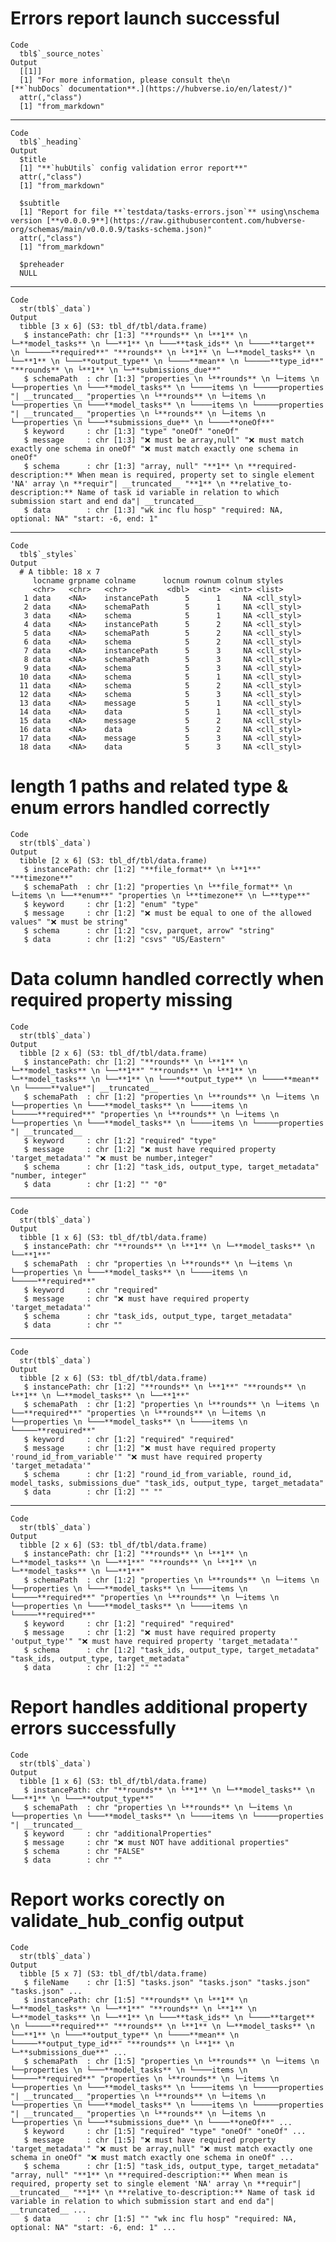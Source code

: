 # Errors report launch successful

    Code
      tbl$`_source_notes`
    Output
      [[1]]
      [1] "For more information, please consult the\n                                 [**`hubDocs` documentation**.](https://hubverse.io/en/latest/)"
      attr(,"class")
      [1] "from_markdown"
      

---

    Code
      tbl$`_heading`
    Output
      $title
      [1] "**`hubUtils` config validation error report**"
      attr(,"class")
      [1] "from_markdown"
      
      $subtitle
      [1] "Report for file **`testdata/tasks-errors.json`** using\nschema version [**v0.0.0.9**](https://raw.githubusercontent.com/hubverse-org/schemas/main/v0.0.0.9/tasks-schema.json)"
      attr(,"class")
      [1] "from_markdown"
      
      $preheader
      NULL
      

---

    Code
      str(tbl$`_data`)
    Output
      tibble [3 x 6] (S3: tbl_df/tbl/data.frame)
       $ instancePath: chr [1:3] "**rounds** \n └**1** \n └─**model_tasks** \n └──**1** \n └───**task_ids** \n └────**target** \n └─────**required**" "**rounds** \n └**1** \n └─**model_tasks** \n └──**1** \n └───**output_type** \n └────**mean** \n └─────**type_id**" "**rounds** \n └**1** \n └─**submissions_due**"
       $ schemaPath  : chr [1:3] "properties \n └**rounds** \n └─items \n └──properties \n └───**model_tasks** \n └────items \n └─────properties "| __truncated__ "properties \n └**rounds** \n └─items \n └──properties \n └───**model_tasks** \n └────items \n └─────properties "| __truncated__ "properties \n └**rounds** \n └─items \n └──properties \n └───**submissions_due** \n └────**oneOf**"
       $ keyword     : chr [1:3] "type" "oneOf" "oneOf"
       $ message     : chr [1:3] "❌ must be array,null" "❌ must match exactly one schema in oneOf" "❌ must match exactly one schema in oneOf"
       $ schema      : chr [1:3] "array, null" "**1** \n **required-description:** When mean is required, property set to single element 'NA' array \n **requir"| __truncated__ "**1** \n **relative_to-description:** Name of task id variable in relation to which submission start and end da"| __truncated__
       $ data        : chr [1:3] "wk inc flu hosp" "required: NA, optional: NA" "start: -6, end: 1"

---

    Code
      tbl$`_styles`
    Output
      # A tibble: 18 x 7
         locname grpname colname      locnum rownum colnum styles    
         <chr>   <chr>   <chr>         <dbl>  <int>  <int> <list>    
       1 data    <NA>    instancePath      5      1     NA <cll_styl>
       2 data    <NA>    schemaPath        5      1     NA <cll_styl>
       3 data    <NA>    schema            5      1     NA <cll_styl>
       4 data    <NA>    instancePath      5      2     NA <cll_styl>
       5 data    <NA>    schemaPath        5      2     NA <cll_styl>
       6 data    <NA>    schema            5      2     NA <cll_styl>
       7 data    <NA>    instancePath      5      3     NA <cll_styl>
       8 data    <NA>    schemaPath        5      3     NA <cll_styl>
       9 data    <NA>    schema            5      3     NA <cll_styl>
      10 data    <NA>    schema            5      1     NA <cll_styl>
      11 data    <NA>    schema            5      2     NA <cll_styl>
      12 data    <NA>    schema            5      3     NA <cll_styl>
      13 data    <NA>    message           5      1     NA <cll_styl>
      14 data    <NA>    data              5      1     NA <cll_styl>
      15 data    <NA>    message           5      2     NA <cll_styl>
      16 data    <NA>    data              5      2     NA <cll_styl>
      17 data    <NA>    message           5      3     NA <cll_styl>
      18 data    <NA>    data              5      3     NA <cll_styl>

# length 1 paths and related type & enum errors handled correctly

    Code
      str(tbl$`_data`)
    Output
      tibble [2 x 6] (S3: tbl_df/tbl/data.frame)
       $ instancePath: chr [1:2] "**file_format** \n └**1**" "**timezone**"
       $ schemaPath  : chr [1:2] "properties \n └**file_format** \n └─items \n └──**enum**" "properties \n └**timezone** \n └─**type**"
       $ keyword     : chr [1:2] "enum" "type"
       $ message     : chr [1:2] "❌ must be equal to one of the allowed values" "❌ must be string"
       $ schema      : chr [1:2] "csv, parquet, arrow" "string"
       $ data        : chr [1:2] "csvs" "US/Eastern"

# Data column handled correctly when required property missing

    Code
      str(tbl$`_data`)
    Output
      tibble [2 x 6] (S3: tbl_df/tbl/data.frame)
       $ instancePath: chr [1:2] "**rounds** \n └**1** \n └─**model_tasks** \n └──**1**" "**rounds** \n └**1** \n └─**model_tasks** \n └──**1** \n └───**output_type** \n └────**mean** \n └─────**value*"| __truncated__
       $ schemaPath  : chr [1:2] "properties \n └**rounds** \n └─items \n └──properties \n └───**model_tasks** \n └────items \n └─────**required**" "properties \n └**rounds** \n └─items \n └──properties \n └───**model_tasks** \n └────items \n └─────properties "| __truncated__
       $ keyword     : chr [1:2] "required" "type"
       $ message     : chr [1:2] "❌ must have required property 'target_metadata'" "❌ must be number,integer"
       $ schema      : chr [1:2] "task_ids, output_type, target_metadata" "number, integer"
       $ data        : chr [1:2] "" "0"

---

    Code
      str(tbl$`_data`)
    Output
      tibble [1 x 6] (S3: tbl_df/tbl/data.frame)
       $ instancePath: chr "**rounds** \n └**1** \n └─**model_tasks** \n └──**1**"
       $ schemaPath  : chr "properties \n └**rounds** \n └─items \n └──properties \n └───**model_tasks** \n └────items \n └─────**required**"
       $ keyword     : chr "required"
       $ message     : chr "❌ must have required property 'target_metadata'"
       $ schema      : chr "task_ids, output_type, target_metadata"
       $ data        : chr ""

---

    Code
      str(tbl$`_data`)
    Output
      tibble [2 x 6] (S3: tbl_df/tbl/data.frame)
       $ instancePath: chr [1:2] "**rounds** \n └**1**" "**rounds** \n └**1** \n └─**model_tasks** \n └──**1**"
       $ schemaPath  : chr [1:2] "properties \n └**rounds** \n └─items \n └──**required**" "properties \n └**rounds** \n └─items \n └──properties \n └───**model_tasks** \n └────items \n └─────**required**"
       $ keyword     : chr [1:2] "required" "required"
       $ message     : chr [1:2] "❌ must have required property 'round_id_from_variable'" "❌ must have required property 'target_metadata'"
       $ schema      : chr [1:2] "round_id_from_variable, round_id, model_tasks, submissions_due" "task_ids, output_type, target_metadata"
       $ data        : chr [1:2] "" ""

---

    Code
      str(tbl$`_data`)
    Output
      tibble [2 x 6] (S3: tbl_df/tbl/data.frame)
       $ instancePath: chr [1:2] "**rounds** \n └**1** \n └─**model_tasks** \n └──**1**" "**rounds** \n └**1** \n └─**model_tasks** \n └──**1**"
       $ schemaPath  : chr [1:2] "properties \n └**rounds** \n └─items \n └──properties \n └───**model_tasks** \n └────items \n └─────**required**" "properties \n └**rounds** \n └─items \n └──properties \n └───**model_tasks** \n └────items \n └─────**required**"
       $ keyword     : chr [1:2] "required" "required"
       $ message     : chr [1:2] "❌ must have required property 'output_type'" "❌ must have required property 'target_metadata'"
       $ schema      : chr [1:2] "task_ids, output_type, target_metadata" "task_ids, output_type, target_metadata"
       $ data        : chr [1:2] "" ""

# Report handles additional property errors successfully

    Code
      str(tbl$`_data`)
    Output
      tibble [1 x 6] (S3: tbl_df/tbl/data.frame)
       $ instancePath: chr "**rounds** \n └**1** \n └─**model_tasks** \n └──**1** \n └───**output_type**"
       $ schemaPath  : chr "properties \n └**rounds** \n └─items \n └──properties \n └───**model_tasks** \n └────items \n └─────properties "| __truncated__
       $ keyword     : chr "additionalProperties"
       $ message     : chr "❌ must NOT have additional properties"
       $ schema      : chr "FALSE"
       $ data        : chr ""

# Report works corectly on validate_hub_config output

    Code
      str(tbl$`_data`)
    Output
      tibble [5 x 7] (S3: tbl_df/tbl/data.frame)
       $ fileName    : chr [1:5] "tasks.json" "tasks.json" "tasks.json" "tasks.json" ...
       $ instancePath: chr [1:5] "**rounds** \n └**1** \n └─**model_tasks** \n └──**1**" "**rounds** \n └**1** \n └─**model_tasks** \n └──**1** \n └───**task_ids** \n └────**target** \n └─────**required**" "**rounds** \n └**1** \n └─**model_tasks** \n └──**1** \n └───**output_type** \n └────**mean** \n └─────**output_type_id**" "**rounds** \n └**1** \n └─**submissions_due**" ...
       $ schemaPath  : chr [1:5] "properties \n └**rounds** \n └─items \n └──properties \n └───**model_tasks** \n └────items \n └─────**required**" "properties \n └**rounds** \n └─items \n └──properties \n └───**model_tasks** \n └────items \n └─────properties "| __truncated__ "properties \n └**rounds** \n └─items \n └──properties \n └───**model_tasks** \n └────items \n └─────properties "| __truncated__ "properties \n └**rounds** \n └─items \n └──properties \n └───**submissions_due** \n └────**oneOf**" ...
       $ keyword     : chr [1:5] "required" "type" "oneOf" "oneOf" ...
       $ message     : chr [1:5] "❌ must have required property 'target_metadata'" "❌ must be array,null" "❌ must match exactly one schema in oneOf" "❌ must match exactly one schema in oneOf" ...
       $ schema      : chr [1:5] "task_ids, output_type, target_metadata" "array, null" "**1** \n **required-description:** When mean is required, property set to single element 'NA' array \n **requir"| __truncated__ "**1** \n **relative_to-description:** Name of task id variable in relation to which submission start and end da"| __truncated__ ...
       $ data        : chr [1:5] "" "wk inc flu hosp" "required: NA, optional: NA" "start: -6, end: 1" ...

